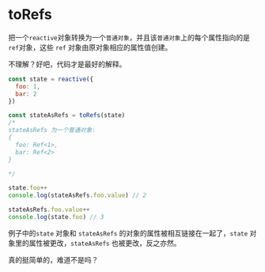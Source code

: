 # toRefs

把一个`reactive`对象转换为一个`普通对象`，并且该`普通对象`上的每个属性指向的是 `ref`对象，这些 `ref` 对象由原对象相应的属性值创建。

不理解？好吧，代码才是最好的解释。

```js
const state = reactive({
  foo: 1,
  bar: 2
})

const stateAsRefs = toRefs(state)
/*
stateAsRefs 为一个普通对象:
{
  foo: Ref<1>,
  bar: Ref<2>
}

*/

state.foo++
console.log(stateAsRefs.foo.value) // 2

stateAsRefs.foo.value++
console.log(state.foo) // 3
```

例子中的`state` 对象和 `stateAsRefs` 的对象的属性被相互链接在一起了，`state` 对象里的属性被更改，`stateAsRefs` 也被更改，反之亦然。

真的挺简单的，难道不是吗？
